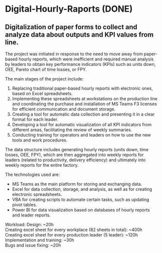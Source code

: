 # Digital-Hourly-Raports (DONE)
Digitalization of paper forms to collect and analyze data about outputs and KPI values from line.
----------------------------------------------------------------------------------------------------------------------------------------------------------------------------------------------------------------------
The project was initiated in response to the need to move away from paper-based hourly reports, which were inefficient and required manual analysis by leaders to obtain key performance indicators (KPIs) such as units down, OEE, Pareto chart of time losses, or FPY.

The main stages of the project include:

1. Replacing traditional paper-based hourly reports with electronic ones, based on Excel spreadsheets.
2. Implementing these spreadsheets at workstations on the production line and coordinating the purchase and installation of MS Teams F3 licenses for efficient communication and document storage.
3. Creating a tool for automatic data collection and presenting it in a clear format for each leader.
4. Developing a tool for automatic visualization of all KPI indicators from different areas, facilitating the review of weekly summaries.
5. Conducting training for operators and leaders on how to use the new tools and work procedures.

The data structure includes generating hourly reports (units down, time losses, OEE, FPY), which are then aggregated into weekly reports for leaders (related to productivity, delivery efficiency) and ultimately into weekly reports for the entire factory.

The technologies used are:
- MS Teams as the main platform for storing and exchanging data.
- Excel for data collection, storage, and analysis, as well as for creating electronic spreadsheets.
- VBA for creating scripts to automate certain tasks, such as updating pivot tables.
- Power BI for data visualization based on databases of hourly reports and leader reports.

Workload:
Design: ~20h  
Creating excel sheet for every workplace (82 sheets in total): ~400h  
Creating excel sheet for every production leader (5 leader): ~120h  
Implementation and training: ~30h  
Bugs and issue fixing: ~20h  
